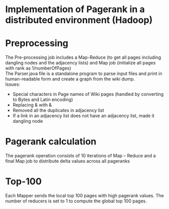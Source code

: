 # Implementation of Pagerank in a distributed environment (Hadoop)  

# Preprocessing  
The Pre-processing job includes a Map-Reduce (to get all pages including dangling nodes and the adjacency lists) and Map job (initialize all pages with rank as 1/numberOfPages)  
The Parser.java file is a standalone program to parse input files and print in human-readable form and create a graph from the wiki dump.  
Issues:  
- Special characters in Page names of Wiki pages (handled by converting to Bytes and Latin encoding)  
- Replacing & with &amp;  
- Removed all the duplicates in adjacency list  
- If a link in an adjacency list does not have an adjacency list, made it dangling node  

# Pagerank calculation
The pagerank operation consists of 10 iterations of Map – Reduce and a final Map job to distribute delta values across all pageranks  

# Top-100
Each Mapper sends the local top 100 pages with high pagerank values. The number of reducers is set to 1 to compute the global top 100 pages.  

